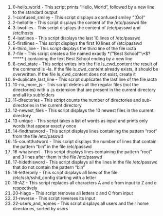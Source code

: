 1. 0-hello_world - This script prints “Hello, World”, followed by a new line to the standard output
2. 1-confused_smiley - This script displays a confused smiley "(Ôo)"
3. 2-hellofile - This script displays the content of the /etc/passwd file
4. 3-twofiles - This script displays the content of /etc/passwd and /etc/hosts
5. 4-lastlines - This script displays the last 10 lines of /etc/passwd
6. 5-firstlines - This script displays the first 10 lines of /etc/passwd
7. 6-third_line - This script displays the third line of the file iacta
8. 7-file - This script creates a file named exactly \*\\'"Best School"\'\\*$\?\*\*\*\*\*:) containing the text Best School ending by a new line
9. 8-cwd_state - This script writes into the file ls_cwd_content the result of the command ls -la. If the file ls_cwd_content already exists, it should be overwritten. If the file ls_cwd_content does not exist, create it
10. 9-duplicate_last_line - This script duplicates the last line of the file iacta
11. 10-no_more_js - This script deletes all the regular files (not the directories) with a .js extension that are present in the current directory and all its subfolders
12. 11-directories - This script counts the number of directories and sub-directories in the current directory
13. 12-newest_files - This script displays the 10 newest files in the current directory
14. 13-unique - This script takes a list of words as input and prints only words that appear exactly once
15. 14-findthatword - This script displays lines containing the pattern “root” from the file /etc/passwd
16. 15-countthatword - This script displays the number of lines that contain the pattern “bin” in the file /etc/passwd
17. 16-whatsnext - This script displays lines containing the pattern “root” and 3 lines after them in the file /etc/passwd
18. 17-hidethisword - This script displays all the lines in the file /etc/passwd that do not contain the pattern “bin”
19. 18-letteronly - This script displays all lines of the file /etc/ssh/sshd_config starting with a letter
20. 19-AZ - This script replaces all characters A and c from input to Z and e respectively
21. 20-hiago - This script removes all letters c and C from input
22. 21-reverse - This script reverses its input
23. 22-users_and_homes - This script displays all users and their home directories, sorted by users
